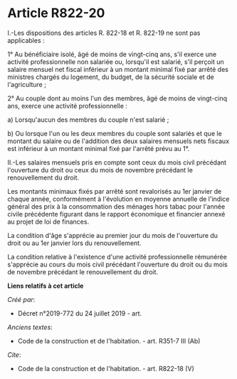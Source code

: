 # Article R822-20

I.-Les dispositions des articles R. 822-18 et R. 822-19 ne sont pas applicables : 

1° Au bénéficiaire isolé, âgé de moins de vingt-cinq ans, s'il exerce une activité professionnelle non salariée ou, lorsqu'il
est salarié, s'il perçoit un salaire mensuel net fiscal inférieur à un montant minimal fixé par arrêté des ministres chargés
du logement, du budget, de la sécurité sociale et de l'agriculture ; 

2° Au couple dont au moins l'un des membres, âgé de moins de vingt-cinq ans, exerce une activité professionnelle : 

a) Lorsqu'aucun des membres du couple n'est salarié ; 

b) Ou lorsque l'un ou les deux membres du couple sont salariés et que le montant du salaire ou de l'addition des deux
salaires mensuels nets fiscaux est inférieur à un montant minimal fixé par l'arrêté prévu au 1°. 

II.-Les salaires mensuels pris en compte sont ceux du mois civil précédant l'ouverture du droit ou ceux du mois de novembre
précédant le renouvellement du droit. 

Les montants minimaux fixés par arrêté sont revalorisés au 1er janvier de chaque année, conformément à l'évolution en moyenne
annuelle de l'indice général des prix à la consommation des ménages hors tabac pour l'année civile précédente figurant dans
le rapport économique et financier annexé au projet de loi de finances. 

La condition d'âge s'apprécie au premier jour du mois de l'ouverture du droit ou au 1er janvier lors du renouvellement. 

La condition relative à l'existence d'une activité professionnelle rémunérée s'apprécie au cours du mois civil précédant
l'ouverture du droit ou du mois de novembre précédant le renouvellement du droit.

**Liens relatifs à cet article**

_Créé par_:

  - Décret n°2019-772 du 24 juillet 2019 - art.

_Anciens textes_:

  - Code de la construction et de l'habitation. - art. R351-7 III (Ab)

_Cite_:

  - Code de la construction et de l'habitation. - art. R822-18 (V)
